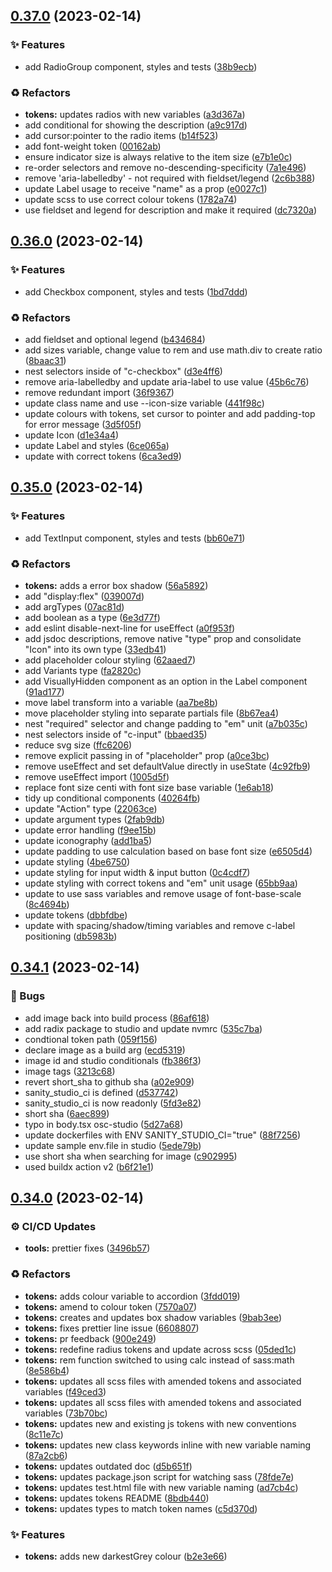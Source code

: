 ## [0.37.0](https://github.com/Open-Study-College/osc/compare/v0.36.0...v0.37.0) (2023-02-14)


### ✨ Features

* add RadioGroup component, styles and tests ([38b9ecb](https://github.com/Open-Study-College/osc/commit/38b9ecbf85d5f3529b0a4746469352a167c2d976))


### ♻️ Refactors

* **tokens:** updates radios with new variables ([a3d367a](https://github.com/Open-Study-College/osc/commit/a3d367aba162538f57a6bfcba670b3fa18b79b7e))
* add conditional for showing the description ([a9c917d](https://github.com/Open-Study-College/osc/commit/a9c917de0ac0e5f588936084e932db0084d54064))
* add cursor:pointer to the radio items ([b14f523](https://github.com/Open-Study-College/osc/commit/b14f52340927739e0d57de4007267c29f94c299e))
* add font-weight token ([00162ab](https://github.com/Open-Study-College/osc/commit/00162aba9e4687bbbafc84618678453e41126ec5))
* ensure indicator size is always relative to the item size ([e7b1e0c](https://github.com/Open-Study-College/osc/commit/e7b1e0ca8f9fd3f8541a6404f4f2ea2de1bce2bb))
* re-order selectors and remove no-descending-specificity ([7a1e496](https://github.com/Open-Study-College/osc/commit/7a1e4969dbd1ed2c797858986b10c9f56b960883))
* remove 'aria-labelledby' - not required with fieldset/legend ([2c6b388](https://github.com/Open-Study-College/osc/commit/2c6b388de433d3c73df8b6a2f4e6ee5cda836163))
* update Label usage to receive "name" as a prop ([e0027c1](https://github.com/Open-Study-College/osc/commit/e0027c19c728d79b477e19c3601da1961f51403c))
* update scss to use correct colour tokens ([1782a74](https://github.com/Open-Study-College/osc/commit/1782a74866f7ae4d16bc93a158b052213e0f39fc))
* use fieldset and legend for description and make it required ([dc7320a](https://github.com/Open-Study-College/osc/commit/dc7320a0f6ce1abb71d31e94a5242863f6e5fd8a))

## [0.36.0](https://github.com/Open-Study-College/osc/compare/v0.35.0...v0.36.0) (2023-02-14)


### ✨ Features

* add Checkbox  component, styles and tests ([1bd7ddd](https://github.com/Open-Study-College/osc/commit/1bd7ddd0200b29d086d6063b0675c08732d285d3))


### ♻️ Refactors

* add fieldset and optional legend ([b434684](https://github.com/Open-Study-College/osc/commit/b43468447f61f3ee2783a3abaaf83b15b1050501))
* add sizes variable, change value to rem and use math.div to create ratio ([8baac31](https://github.com/Open-Study-College/osc/commit/8baac31af9d132a38a32316aa0620d28c012d44d))
* nest selectors inside of "c-checkbox" ([d3e4ff6](https://github.com/Open-Study-College/osc/commit/d3e4ff6d737356ea8d79c2f6825c7b743725589c))
* remove aria-labelledby and update aria-label to use value ([45b6c76](https://github.com/Open-Study-College/osc/commit/45b6c76262f7d33dceb057c501d24ccf919d9b37))
* remove redundant import ([36f9367](https://github.com/Open-Study-College/osc/commit/36f936743cb5fb2ab5351f9e760a5d76f4bc200d))
* update class name and use --icon-size variable ([441f98c](https://github.com/Open-Study-College/osc/commit/441f98cd81bb87cbe700b85ae6b9a01fdf988100))
* update colours with tokens, set cursor to pointer and add padding-top for error message ([3d5f05f](https://github.com/Open-Study-College/osc/commit/3d5f05fdfc0049d6ef1efa45193be04602f93a31))
* update Icon ([d1e34a4](https://github.com/Open-Study-College/osc/commit/d1e34a4ba4060b7e6d76e7984a0973f5dde251b3))
* update Label and styles ([6ce065a](https://github.com/Open-Study-College/osc/commit/6ce065adf6e4c48c2e964a7cda1c599b146d5c06))
* update with correct tokens ([6ca3ed9](https://github.com/Open-Study-College/osc/commit/6ca3ed9b4f81ae2548d41e93e5e595061172d64e))

## [0.35.0](https://github.com/Open-Study-College/osc/compare/v0.34.1...v0.35.0) (2023-02-14)


### ✨ Features

* add TextInput component, styles and tests ([bb60e71](https://github.com/Open-Study-College/osc/commit/bb60e715e2da14cee0e2050e132c458ccd492140))


### ♻️ Refactors

* **tokens:** adds a error box shadow ([56a5892](https://github.com/Open-Study-College/osc/commit/56a5892a358aa7d9f3c6423c3f89311b7c9e1e95))
* add "display:flex" ([039007d](https://github.com/Open-Study-College/osc/commit/039007d3d0b7df530f634489d7ab584f30fb79b3))
* add argTypes ([07ac81d](https://github.com/Open-Study-College/osc/commit/07ac81ddd01722e660c10e9bec1fd7eb9189dae9))
* add boolean as a type ([6e3d77f](https://github.com/Open-Study-College/osc/commit/6e3d77f7bc08f71a4bd0fac22cec4555c44918da))
* add eslint disable-next-line for useEffect ([a0f953f](https://github.com/Open-Study-College/osc/commit/a0f953fc6bf2a79a21132d19748001a7953e4790))
* add jsdoc descriptions, remove native "type" prop and consolidate "Icon" into its own type ([33edb41](https://github.com/Open-Study-College/osc/commit/33edb41cf573f1576100fc26a20b0e1d850d3ef7))
* add placeholder colour styling ([62aaed7](https://github.com/Open-Study-College/osc/commit/62aaed7c8166d23248396f94744d4f59180b5b98))
* add Variants type ([fa2820c](https://github.com/Open-Study-College/osc/commit/fa2820cd4fc4765225e2d7e51431b426a0ef65a9))
* add VisuallyHidden component as an option in the Label component ([91ad177](https://github.com/Open-Study-College/osc/commit/91ad177edf67b0a56b0e9d73f5b498c1bd547588))
* move label transform into a variable ([aa7be8b](https://github.com/Open-Study-College/osc/commit/aa7be8bb48e40f886a48698420ff2c63c2570650))
* move placeholder styling into separate partials file ([8b67ea4](https://github.com/Open-Study-College/osc/commit/8b67ea430a37554fe072b81aad9266347e6fb079))
* nest "required" selector and change padding to "em" unit ([a7b035c](https://github.com/Open-Study-College/osc/commit/a7b035ccab6d4c6978aeb93449adc5b85a5b6bfc))
* nest selectors inside of "c-input" ([bbaed35](https://github.com/Open-Study-College/osc/commit/bbaed35dde8c47cafeaf253577b75602d2caa290))
* reduce svg size ([ffc6206](https://github.com/Open-Study-College/osc/commit/ffc6206bdd3df832a9cd86df39f541042fcfa42c))
* remove explicit passing in of "placeholder" prop ([a0ce3bc](https://github.com/Open-Study-College/osc/commit/a0ce3bceee29a200a9a71f8d7eb1c16d4d138549))
* remove useEffect and set defaultValue directly in useState ([4c92fb9](https://github.com/Open-Study-College/osc/commit/4c92fb994e79ff9cc68a2e6e71345683e672fcce))
* remove useEffect import ([1005d5f](https://github.com/Open-Study-College/osc/commit/1005d5fe973dbc8e55667cf6b81313495a630ba1))
* replace font size centi with font size base variable ([1e6ab18](https://github.com/Open-Study-College/osc/commit/1e6ab1880b9a542048b4b48b86b9d6cf1244b91b))
* tidy up conditional components ([40264fb](https://github.com/Open-Study-College/osc/commit/40264fbe06c342dab4a9510753a54841cdee2517))
* update "Action" type ([22063ce](https://github.com/Open-Study-College/osc/commit/22063cefa4ce9236e5d960bb814bc4368ce85ade))
* update argument types ([2fab9db](https://github.com/Open-Study-College/osc/commit/2fab9db4512e95811c3021458d7d7ad6b6b9465f))
* update error handling ([f9ee15b](https://github.com/Open-Study-College/osc/commit/f9ee15b7978c1400e39b27a1a6e838149f125782))
* update iconography ([add1ba5](https://github.com/Open-Study-College/osc/commit/add1ba5c28396ca143e29ee6bdff48ff72613771))
* update padding to use calculation based on base font size ([e6505d4](https://github.com/Open-Study-College/osc/commit/e6505d4fcc55cf32216f235e2f4752a277b5c008))
* update styling ([4be6750](https://github.com/Open-Study-College/osc/commit/4be6750303c6335a1fb1c268acf2120454e51230))
* update styling for input width & input button ([0c4cdf7](https://github.com/Open-Study-College/osc/commit/0c4cdf75a085c7e9af4e6a85ecd561e2a28f3931))
* update styling with correct tokens and "em" unit usage ([65bb9aa](https://github.com/Open-Study-College/osc/commit/65bb9aa78efe64e22c38dac4b0de088422422a37))
* update to use sass variables and remove usage of font-base-scale ([8c4694b](https://github.com/Open-Study-College/osc/commit/8c4694ba0d46d6d9a795f227f62296e94c696d2a))
* update tokens ([dbbfdbe](https://github.com/Open-Study-College/osc/commit/dbbfdbec89ff568b8655fcd8c2c32136f78e3100))
* update with spacing/shadow/timing variables and remove c-label positioning ([db5983b](https://github.com/Open-Study-College/osc/commit/db5983b032533ec07e50d02d7b2e7955fc427652))

## [0.34.1](https://github.com/Open-Study-College/osc/compare/v0.34.0...v0.34.1) (2023-02-14)


### 🐛 Bugs

* add image back into build process ([86af618](https://github.com/Open-Study-College/osc/commit/86af6189208abdd4fd4b77ead77be360b8808701))
* add radix package to studio and update nvmrc ([535c7ba](https://github.com/Open-Study-College/osc/commit/535c7ba51fc553541333e87574c6cd21aa815990))
* condtional token path ([059f156](https://github.com/Open-Study-College/osc/commit/059f1561905060268465109da9ae358ca203a1ab))
* declare image as a build arg ([ecd5319](https://github.com/Open-Study-College/osc/commit/ecd531955492506d17cfbdcb68f6e2617599d9eb))
* image id and studio conditionals ([fb386f3](https://github.com/Open-Study-College/osc/commit/fb386f3ad2bd6c910b80301654375984447a60e0))
* image tags ([3213c68](https://github.com/Open-Study-College/osc/commit/3213c687a62822f75d2a7255e111b6d26b9b2aed))
* revert short_sha to github sha ([a02e909](https://github.com/Open-Study-College/osc/commit/a02e9098f3bb18f063f3195bbf234b3692b8e05d))
* sanity_studio_ci is defined ([d537742](https://github.com/Open-Study-College/osc/commit/d537742db8b60c7e7b3e8b313d2dda113fadc0a9))
* sanity_studio_ci is now readonly ([5fd3e82](https://github.com/Open-Study-College/osc/commit/5fd3e820305370a7b741fc53a92359997adae3b4))
* short sha ([6aec899](https://github.com/Open-Study-College/osc/commit/6aec8996fba4fa0e992a7e31bf7deac2a88e20cc))
* typo in body.tsx osc-studio ([5d27a68](https://github.com/Open-Study-College/osc/commit/5d27a686ce6049b2d129f011984452aaeb3499e2))
* update dockerfiles with ENV SANITY_STUDIO_CI="true" ([88f7256](https://github.com/Open-Study-College/osc/commit/88f7256ea83561571fec2c3baedc512d457a4406))
* update sample env.file in studio ([5ede79b](https://github.com/Open-Study-College/osc/commit/5ede79bb89a2ba3803f1cb1536dddb6c6da4ec76))
* use short sha when searching for image ([c902995](https://github.com/Open-Study-College/osc/commit/c902995ace022020d15cc6ff800a5ac4b6b70be0))
* used buildx action v2 ([b6f21e1](https://github.com/Open-Study-College/osc/commit/b6f21e1d3b6438eb02509c77d10aef8b2c28a714))

## [0.34.0](https://github.com/Open-Study-College/osc/compare/v0.33.1...v0.34.0) (2023-02-14)


### ⚙️ CI/CD Updates

* **tools:** prettier fixes ([3496b57](https://github.com/Open-Study-College/osc/commit/3496b5775fdde62d23774ea8bc670aa6cae6f56a))


### ♻️ Refactors

* **tokens:** adds colour variable to accordion ([3fdd019](https://github.com/Open-Study-College/osc/commit/3fdd019156a83661d5bd616a4acc1b24ff40b7d1))
* **tokens:** amend to colour token ([7570a07](https://github.com/Open-Study-College/osc/commit/7570a07fbc10756a69eeadddaa6595645ff094ba))
* **tokens:** creates and updates box shadow variables ([9bab3ee](https://github.com/Open-Study-College/osc/commit/9bab3ee16a9dcfca36c7787e04452bac54ef97b8))
* **tokens:** fixes prettier line issue ([6608807](https://github.com/Open-Study-College/osc/commit/6608807c046f113fa6c10065a282716f536e84da))
* **tokens:** pr feedback ([900e249](https://github.com/Open-Study-College/osc/commit/900e249ad5b703d1f6064a8a4b3e21271319fd31))
* **tokens:** redefine radius tokens and update across scss ([05ded1c](https://github.com/Open-Study-College/osc/commit/05ded1c881a3f9ee1580ee7dc7b69dc0a0158386))
* **tokens:** rem function switched to using calc instead of sass:math ([8e586b4](https://github.com/Open-Study-College/osc/commit/8e586b4e5ab5d23eaf237a91593f79c05be57e2a))
* **tokens:** updates all scss files with amended tokens and associated variables ([f49ced3](https://github.com/Open-Study-College/osc/commit/f49ced305c027e9d98f6a1cf081cd3f250a6f82c))
* **tokens:** updates all scss files with amended tokens and associated variables ([73b70bc](https://github.com/Open-Study-College/osc/commit/73b70bcd594bc23f158487bd1bfe2bd03e1860a2))
* **tokens:** updates new and existing js tokens with new conventions ([8c11e7c](https://github.com/Open-Study-College/osc/commit/8c11e7c8c50dc39f3e44c8ecd242f15a1091bf37))
* **tokens:** updates new class keywords inline with new variable naming ([87a2cb6](https://github.com/Open-Study-College/osc/commit/87a2cb6db137bb99305d8bb309c85b6ab2929614))
* **tokens:** updates outdated doc ([d5b651f](https://github.com/Open-Study-College/osc/commit/d5b651f3f4e41134656029ff5d1a45e59b33fa71))
* **tokens:** updates package.json script for watching sass ([78fde7e](https://github.com/Open-Study-College/osc/commit/78fde7ed9e07e2d6b24d4ae5cc890b9bd9a69084))
* **tokens:** updates test.html file with new variable naming ([ad7cb4c](https://github.com/Open-Study-College/osc/commit/ad7cb4cf481793c7cbc1afe72ca30f95e33e577a))
* **tokens:** updates tokens README ([8bdb440](https://github.com/Open-Study-College/osc/commit/8bdb440eb3fdd1192afb8a7f0918db493064f481))
* **tokens:** updates types to match token names ([c5d370d](https://github.com/Open-Study-College/osc/commit/c5d370d3585997298708efee06111409e4235807))


### ✨ Features

* **tokens:** adds new darkestGrey colour ([b2e3e66](https://github.com/Open-Study-College/osc/commit/b2e3e66fdeff8a53eb5574abb7a3e81ce7d427f7))

